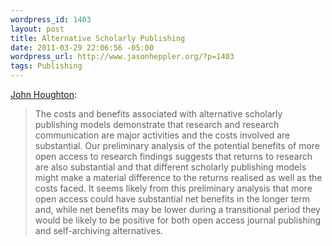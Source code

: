 ```yaml
--- 
wordpress_id: 1403
layout: post
title: Alternative Scholarly Publishing
date: 2011-03-29 22:06:56 -05:00
wordpress_url: http://www.jasonheppler.org/?p=1403
tags: Publishing
---
```

[John Houghton](http://informationr.net/ir/16-1/paper469.html): 

> The costs and benefits associated with alternative scholarly publishing models demonstrate that research and research communication are major activities and the costs involved are substantial. Our preliminary analysis of the potential benefits of more open access to research findings suggests that returns to research are also substantial and that different scholarly publishing models might make a material difference to the returns realised as well as the costs faced. It seems likely from this preliminary analysis that more open access could have substantial net benefits in the longer term and, while net benefits may be lower during a transitional period they would be likely to be positive for both open access journal publishing and self-archiving alternatives.
